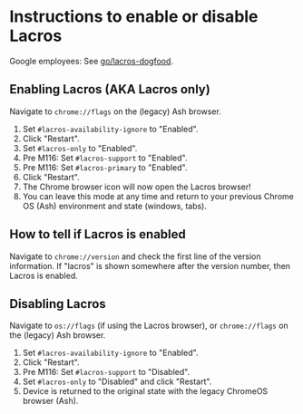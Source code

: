 # Instructions to enable or disable Lacros

Google employees: See [go/lacros-dogfood](http://go/lacros-dogfood).

## Enabling Lacros (AKA Lacros only)
Navigate to `chrome://flags` on the (legacy) Ash browser.

1. Set `#lacros-availability-ignore` to "Enabled".
1. Click "Restart".
1. Set `#lacros-only` to "Enabled".
1. Pre M116: Set `#lacros-support` to "Enabled".
1. Pre M116: Set `#lacros-primary` to "Enabled".
1. Click "Restart".
1. The Chrome browser icon will now open the Lacros browser!
1. You can leave this mode at any time and return to your previous Chrome OS
   (Ash) environment and state (windows, tabs).

## How to tell if Lacros is enabled
Navigate to `chrome://version` and check the first line of the version
information. If "lacros" is shown somewhere after the version number, then
Lacros is enabled.

## Disabling Lacros
Navigate to `os://flags` (if using the Lacros browser), or `chrome://flags` on
the (legacy) Ash browser.

1. Set `#lacros-availability-ignore` to "Enabled".
1. Click "Restart".
1. Pre M116: Set `#lacros-support` to "Disabled".
1. Set `#lacros-only` to "Disabled" and click "Restart".
1. Device is returned to the original state with the legacy ChromeOS browser
   (Ash).
